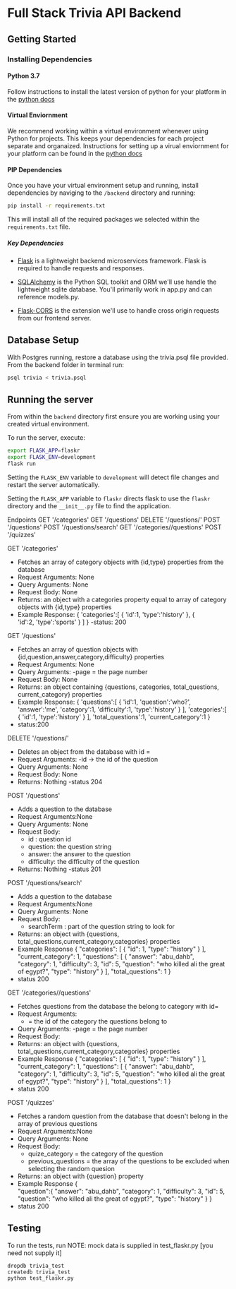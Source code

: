 # Full Stack Trivia API Backend

## Getting Started

### Installing Dependencies

#### Python 3.7

Follow instructions to install the latest version of python for your platform in the [python docs](https://docs.python.org/3/using/unix.html#getting-and-installing-the-latest-version-of-python)

#### Virtual Enviornment

We recommend working within a virtual environment whenever using Python for projects. This keeps your dependencies for each project separate and organaized. Instructions for setting up a virual enviornment for your platform can be found in the [python docs](https://packaging.python.org/guides/installing-using-pip-and-virtual-environments/)

#### PIP Dependencies

Once you have your virtual environment setup and running, install dependencies by naviging to the `/backend` directory and running:

```bash
pip install -r requirements.txt
```

This will install all of the required packages we selected within the `requirements.txt` file.

##### Key Dependencies

- [Flask](http://flask.pocoo.org/)  is a lightweight backend microservices framework. Flask is required to handle requests and responses.

- [SQLAlchemy](https://www.sqlalchemy.org/) is the Python SQL toolkit and ORM we'll use handle the lightweight sqlite database. You'll primarily work in app.py and can reference models.py. 

- [Flask-CORS](https://flask-cors.readthedocs.io/en/latest/#) is the extension we'll use to handle cross origin requests from our frontend server. 

## Database Setup
With Postgres running, restore a database using the trivia.psql file provided. From the backend folder in terminal run:
```bash
psql trivia < trivia.psql
```

## Running the server

From within the `backend` directory first ensure you are working using your created virtual environment.

To run the server, execute:

```bash
export FLASK_APP=flaskr
export FLASK_ENV=development
flask run
```

Setting the `FLASK_ENV` variable to `development` will detect file changes and restart the server automatically.

Setting the `FLASK_APP` variable to `flaskr` directs flask to use the `flaskr` directory and the `__init__.py` file to find the application. 

Endpoints
GET '/categories'
GET '/questions'
DELETE '/questions/<id>'
POST '/questions'
POST '/questions/search'
GET '/categories/<id>/questions'
POST '/quizzes'

GET '/categories'
- Fetches an array of category objects with {id,type} properties from the database
- Request Arguments: None
- Query Arguments: None
- Request Body: None
- Returns: an object with a categories property equal to array of category objects with {id,type} properties
- Example Response: 
   { 
    'categories':[
        {
            'id':1,
            'type':'history'
        },
        {            
            'id':2,
            'type':'sports'
        }
    ]
   }
-status: 200

GET '/questions'
- Fetches an array of question objects with {id,question,answer,category,difficulty} properties
- Request Arguments: None
- Query Arguments: 
    -page = the page number
- Request Body: None
- Returns: an object containing {questions, categories, total_questions, current_category} properties
- Example Response: 
    {
        'questions':[
            {
                'id':1,
                'question':'who?',
                'answer':'me',
                'category':1,
                'difficulty':1,
                'type':'history'
            }
        ], 
        'categories':[
            {
                'id':1,
                'type':'history'
            }
        ],
        'total_questions':1,
        'current_category':1
    }
- status:200


DELETE '/questions/<id>'
- Deletes an object from the database with id = <id>
- Request Arguments:
    -id -> the id of the question
- Query Arguments: None
- Request Body: None
- Returns: Nothing
-status 204

POST '/questions'
- Adds a question to the database
- Request Arguments:None
- Query Arguments: None
- Request Body: 
    - id : question id
    - question: the question string
    - answer: the answer to the question
    - difficulty: the difficulty of the question
- Returns: Nothing
-status 201

POST '/questions/search'
- Adds a question to the database
- Request Arguments:None
- Query Arguments: None
- Request Body: 
    - searchTerm : part of the question string to look for
- Returns: an object with {questions, total_questions,current_category,categories} properties
- Example Response
{
    "categories": [
        {
            "id": 1,
            "type": "history"
        }
    ],
    "current_category": 1,
    "questions": [
        {
            "answer": "abu_dahb",
            "category": 1,
            "difficulty": 3,
            "id": 5,
            "question": "who killed ali the great of egypt?",
            "type": "history"
        }
    ],
    "total_questions": 1
}
- status 200


GET '/categories/<id>/questions'
- Fetches questions from the database the belong to category with id=<id>
- Request Arguments:
    - <id> = the id of the category the questions belong to    
- Query Arguments:
    -page = the page number
- Request Body:
- Returns: an object with {questions, total_questions,current_category,categories} properties
- Example Response
{
    "categories": [
        {
            "id": 1,
            "type": "history"
        }
    ],
    "current_category": 1,
    "questions": [
        {
            "answer": "abu_dahb",
            "category": 1,
            "difficulty": 3,
            "id": 5,
            "question": "who killed ali the great of egypt?",
            "type": "history"
        }
    ],
    "total_questions": 1
}
- status 200

POST '/quizzes'
- Fetches a random question from the database that doesn't belong in the array of previous questions
- Request Arguments:None 
- Query Arguments: None
- Request Body:
    - quize_category = the category of the question
    - previous_questions = the array of the questions to be excluded when selecting the random quesion
- Returns: an object with {question} property
- Example Response
{  
    "question":{
            "answer": "abu_dahb",
            "category": 1,
            "difficulty": 3,
            "id": 5,
            "question": "who killed ali the great of egypt?",
            "type": "history"
            }
}
- status 200




## Testing
To run the tests, run
NOTE: mock data is supplied in test_flaskr.py 
[you need not supply it]
```
dropdb trivia_test
createdb trivia_test
python test_flaskr.py
```